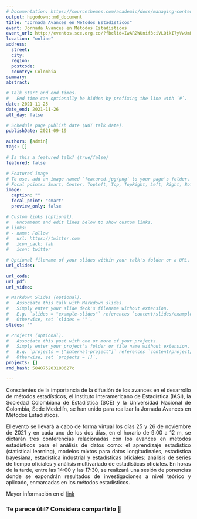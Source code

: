```yaml
---
# Documentation: https://sourcethemes.com/academic/docs/managing-content/
output: hugodown::md_document
title: "Jornada Avances en Métodos Estadísticos"
event: Jornada Avances en Métodos Estadísticos
event_url: http://eventos.sce.org.co/?fbclid=IwAR2WUnif3ciVLQikI7yVwUmKlWjgHHhlKVlwQWf4ZqkJkVHYsTM2CAz_ipM
location: "online"
address:
  street:
  city:
  region:
  postcode:
  country: Colombia
summary:
abstract:

# Talk start and end times.
#   End time can optionally be hidden by prefixing the line with `#`.
date: 2021-11-25
date_end: 2021-11-26
all_day: false

# Schedule page publish date (NOT talk date).
publishDate: 2021-09-19

authors: [admin]
tags: []

# Is this a featured talk? (true/false)
featured: false

# Featured image
# To use, add an image named `featured.jpg/png` to your page's folder. 
# Focal points: Smart, Center, TopLeft, Top, TopRight, Left, Right, BottomLeft, Bottom, BottomRight.
image:
  caption: ""
  focal_point: "smart"
  preview_only: false

# Custom links (optional).
#   Uncomment and edit lines below to show custom links.
# links:
# - name: Follow
#   url: https://twitter.com
#   icon_pack: fab
#   icon: twitter

# Optional filename of your slides within your talk's folder or a URL.
url_slides:

url_code:
url_pdf:
url_video:

# Markdown Slides (optional).
#   Associate this talk with Markdown slides.
#   Simply enter your slide deck's filename without extension.
#   E.g. `slides = "example-slides"` references `content/slides/example-slides.md`.
#   Otherwise, set `slides = ""`.
slides: ""

# Projects (optional).
#   Associate this post with one or more of your projects.
#   Simply enter your project's folder or file name without extension.
#   E.g. `projects = ["internal-project"]` references `content/project/deep-learning/index.md`.
#   Otherwise, set `projects = []`.
projects: []
rmd_hash: 584075203100627c

---
```


<div style="text-align: justify">

Conscientes de la importancia de la difusión de los avances en el desarrollo de métodos estadísticos, el Instituto Interamericano de Estadística (IASI), la Sociedad Colombiana de Estadística (SCE) y la Universidad Nacional de Colombia, Sede Medellín, se han unido para realizar la Jornada Avances en Métodos Estadísticos.

El evento se llevará a cabo de forma virtual los días 25 y 26 de noviembre de 2021 y en cada uno de los dos días, en el horario de 9:00 a 12 m, se dictarán tres conferencias relacionadas con los avances en métodos estadísticos para el análisis de datos como: el aprendizaje estadístico (statistical learning), modelos mixtos para datos longitudinales, estadística bayesiana, estadística industrial y estadísticas oficiales: análisis de series de tiempo oficiales y análisis multivariado de estadísticas oficiales. En horas de la tarde, entre las 14:00 y las 17:30, se realizará una sesión de ponencias donde se expondrán resultados de investigaciones a nivel teórico y aplicado, enmarcadas en los métodos estadísticos.

Mayor información en el [link](http://eventos.sce.org.co/?fbclid=IwAR2WUnif3ciVLQikI7yVwUmKlWjgHHhlKVlwQWf4ZqkJkVHYsTM2CAz_ipM)

<div/>

### Te parece útil? Considera compartirlo 🙌


